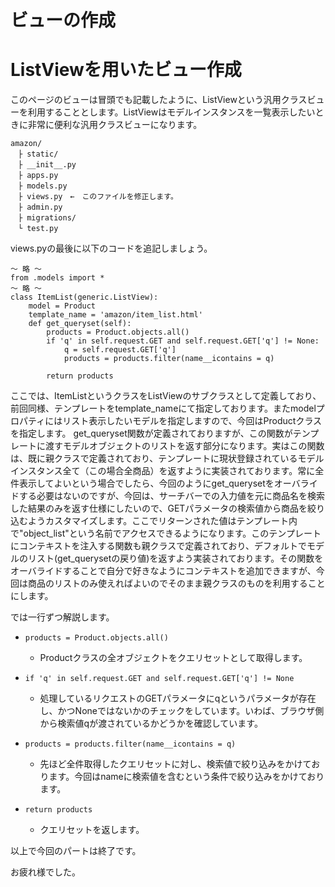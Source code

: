 # ビューの作成

# ListViewを用いたビュー作成
このページのビューは冒頭でも記載したように、ListViewという汎用クラスビューを利用することとします。ListViewはモデルインスタンスを一覧表示したいときに非常に便利な汎用クラスビューになります。


```
amazon/
　├ static/
　├ __init__.py
　├ apps.py
　├ models.py
　├ views.py　←　このファイルを修正します。
　├ admin.py
　├ migrations/
　└ test.py
```
views.pyの最後に以下のコードを追記しましょう。

```
～ 略 ～
from .models import *
～ 略 ～
class ItemList(generic.ListView):
    model = Product
    template_name = 'amazon/item_list.html'
    def get_queryset(self):
        products = Product.objects.all()
        if 'q' in self.request.GET and self.request.GET['q'] != None:
            q = self.request.GET['q']
            products = products.filter(name__icontains = q)

        return products

```

ここでは、ItemListというクラスをListViewのサブクラスとして定義しており、前回同様、テンプレートをtemplate_nameにて指定しております。またmodelプロパティにはリスト表示したいモデルを指定しますので、今回はProductクラスを指定します。
get_queryset関数が定義されておりますが、この関数がテンプレートに渡すモデルオブジェクトのリストを返す部分になります。実はこの関数は、既に親クラスで定義されており、テンプレートに現状登録されているモデルインスタンス全て（この場合全商品）を返すように実装されております。常に全件表示してよいという場合でしたら、今回のようにget_querysetをオーバライドする必要はないのですが、今回は、サーチバーでの入力値を元に商品名を検索した結果のみを返す仕様にしたいので、GETパラメータの検索値から商品を絞り込むようカスタマイズします。ここでリターンされた値はテンプレート内で"object_list"という名前でアクセスできるようになります。このテンプレートにコンテキストを注入する関数も親クラスで定義されており、デフォルトでモデルのリスト(get_querysetの戻り値)を返すよう実装されております。その関数をオーバライドすることで自分で好きなようにコンテキストを追加できますが、今回は商品のリストのみ使えればよいのでそのまま親クラスのものを利用することにします。


では一行ずつ解説します。
* `products = Product.objects.all()`
    * Productクラスの全オブジェクトをクエリセットとして取得します。
* `if 'q' in self.request.GET and self.request.GET['q'] != None`
    * 処理しているリクエストのGETパラメータにqというパラメータが存在し、かつNoneではないかのチェックをしています。いわば、ブラウザ側から検索値qが渡されているかどうかを確認しています。
* `products = products.filter(name__icontains = q)`
    * 先ほど全件取得したクエリセットに対し、検索値で絞り込みをかけております。今回はnameに検索値を含むという条件で絞り込みをかけております。

* `return products`
    * クエリセットを返します。

以上で今回のパートは終了です。

お疲れ様でした。



